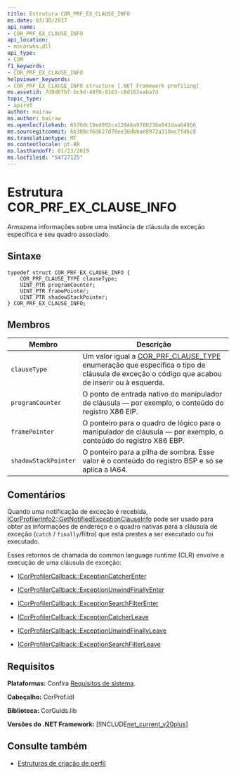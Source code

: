 ```yaml
---
title: Estrutura COR_PRF_EX_CLAUSE_INFO
ms.date: 03/30/2017
api_name:
- COR_PRF_EX_CLAUSE_INFO
api_location:
- mscorwks.dll
api_type:
- COM
f1_keywords:
- COR_PRF_EX_CLAUSE_INFO
helpviewer_keywords:
- COR_PRF_EX_CLAUSE_INFO structure [.NET Framework profiling]
ms.assetid: 7d0d6fb7-bc9d-40f0-8163-c0d162eaba7d
topic_type:
- apiref
author: mairaw
ms.author: mairaw
ms.openlocfilehash: 6576dc19ed092ca12846a9780236e041daa64956
ms.sourcegitcommit: 6b308cf6d627d78ee36dbbae8972a310ac7fd6c8
ms.translationtype: MT
ms.contentlocale: pt-BR
ms.lasthandoff: 01/23/2019
ms.locfileid: "54727125"
---
```

# <a name="corprfexclauseinfo-structure"></a>Estrutura COR_PRF_EX_CLAUSE_INFO
Armazena informações sobre uma instância de cláusula de exceção específica e seu quadro associado.  
  
## <a name="syntax"></a>Sintaxe  
  
```  
typedef struct COR_PRF_EX_CLAUSE_INFO {  
    COR_PRF_CLAUSE_TYPE clauseType;  
    UINT_PTR programCounter;  
    UINT_PTR framePointer;  
    UINT_PTR shadowStackPointer;  
} COR_PRF_EX_CLAUSE_INFO;  
```  
  
## <a name="members"></a>Membros  
  
|Membro|Descrição|  
|------------|-----------------|  
|`clauseType`|Um valor igual a [COR_PRF_CLAUSE_TYPE](../../../../docs/framework/unmanaged-api/profiling/cor-prf-clause-type-enumeration.md) enumeração que especifica o tipo de cláusula de exceção o código que acabou de inserir ou à esquerda.|  
|`programCounter`|O ponto de entrada nativo do manipulador de cláusula — por exemplo, o conteúdo do registro X86 EIP.|  
|`framePointer`|O ponteiro para o quadro de lógico para o manipulador de cláusula — por exemplo, o conteúdo do registro X86 EBP.|  
|`shadowStackPointer`|O ponteiro para a pilha de sombra. Esse valor é o conteúdo do registro BSP e só se aplica a IA64.|  
  
## <a name="remarks"></a>Comentários  
 Quando uma notificação de exceção é recebida, [ICorProfilerInfo2::GetNotifiedExceptionClauseInfo](../../../../docs/framework/unmanaged-api/profiling/icorprofilerinfo2-getnotifiedexceptionclauseinfo-method.md) pode ser usado para obter as informações de endereço e o quadro nativas para a cláusula de exceção (`catch` / `finally`/filtro) que está prestes a ser executado ou foi executado.  
  
 Esses retornos de chamada do common language runtime (CLR) envolve a execução de uma cláusula de exceção:  
  
-   [ICorProfilerCallback::ExceptionCatcherEnter](../../../../docs/framework/unmanaged-api/profiling/icorprofilercallback-exceptioncatcherenter-method.md)  
  
-   [ICorProfilerCallback::ExceptionUnwindFinallyEnter](../../../../docs/framework/unmanaged-api/profiling/icorprofilercallback-exceptionunwindfinallyenter-method.md)  
  
-   [ICorProfilerCallback::ExceptionSearchFilterEnter](../../../../docs/framework/unmanaged-api/profiling/icorprofilercallback-exceptionsearchfilterenter-method.md)  
  
-   [ICorProfilerCallback::ExceptionCatcherLeave](../../../../docs/framework/unmanaged-api/profiling/icorprofilercallback-exceptioncatcherleave-method.md)  
  
-   [ICorProfilerCallback::ExceptionUnwindFinallyLeave](../../../../docs/framework/unmanaged-api/profiling/icorprofilercallback-exceptionunwindfinallyleave-method.md)  
  
-   [ICorProfilerCallback::ExceptionSearchFilterLeave](../../../../docs/framework/unmanaged-api/profiling/icorprofilercallback-exceptionsearchfilterleave-method.md)  
  
## <a name="requirements"></a>Requisitos  
 **Plataformas:** Confira [Requisitos de sistema](../../../../docs/framework/get-started/system-requirements.md).  
  
 **Cabeçalho:** CorProf.idl  
  
 **Biblioteca:** CorGuids.lib  
  
 **Versões do .NET Framework:** [!INCLUDE[net_current_v20plus](../../../../includes/net-current-v20plus-md.md)]  
  
## <a name="see-also"></a>Consulte também
- [Estruturas de criação de perfil](../../../../docs/framework/unmanaged-api/profiling/profiling-structures.md)
